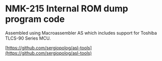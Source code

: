 # **NMK-215 Internal ROM dump program code**

Assembled using Macroassembler AS which includes support for Toshiba TLCS-90 Series MCU.

[https://github.com/sergiopolog/asl-tools](https://github.com/sergiopolog/asl-tools)